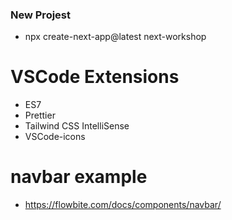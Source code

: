 ### New Projest

- npx create-next-app@latest next-workshop

# VSCode Extensions

- ES7
- Prettier
- Tailwind CSS IntelliSense
- VSCode-icons

# navbar example
- https://flowbite.com/docs/components/navbar/